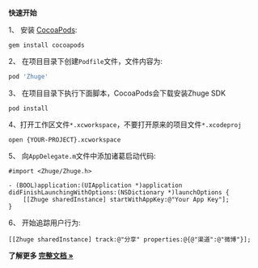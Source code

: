 **快速开始**

1、 安装 [CocoaPods](http://cocoapods.org/): 
```shell
gem install cocoapods
```

2、 在项目目录下创建`Podfile`文件，文件内容为:
```ruby
pod 'Zhuge'
```

3、 在项目目录下执行下面脚本，CocoaPods会下载安装Zhuge SDK
```shell
pod install
```

4、打开工作区文件`*.xcworkspace`，不要打开原来的项目文件`*.xcodeproj`
```shell
open {YOUR-PROJECT}.xcworkspace 
```

5、 向`AppDelegate.m`文件中添加诸葛启动代码:
```objc
#import <Zhuge/Zhuge.h>

- (BOOL)application:(UIApplication *)application didFinishLaunchingWithOptions:(NSDictionary *)launchOptions {
    [[Zhuge sharedInstance] startWithAppKey:@"Your App Key"];
}
```
6、 开始追踪用户行为:

```objc
[[Zhuge sharedInstance] track:@"分享" properties:@{@"渠道":@"微博"}];
```

**了解更多 [完整文档 »](http://docs.zhuge.io/sdks/ios)**
